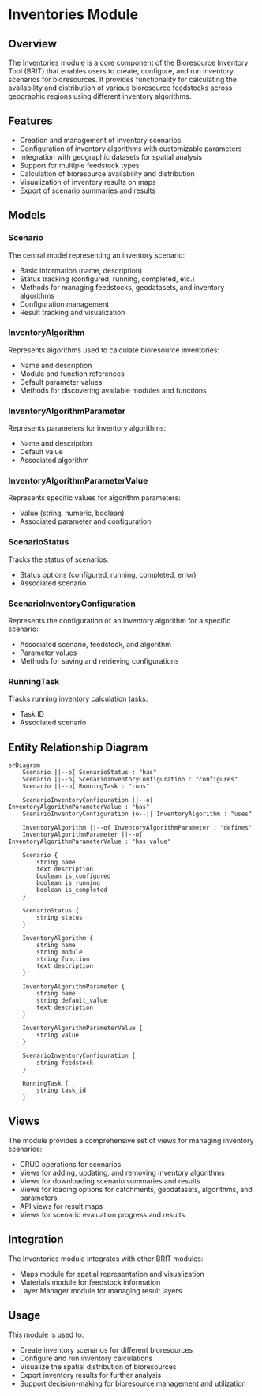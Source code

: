 # Inventories Module

## Overview
The Inventories module is a core component of the Bioresource Inventory Tool (BRIT) that enables users to create, configure, and run inventory scenarios for bioresources. It provides functionality for calculating the availability and distribution of various bioresource feedstocks across geographic regions using different inventory algorithms.

## Features
- Creation and management of inventory scenarios
- Configuration of inventory algorithms with customizable parameters
- Integration with geographic datasets for spatial analysis
- Support for multiple feedstock types
- Calculation of bioresource availability and distribution
- Visualization of inventory results on maps
- Export of scenario summaries and results

## Models

### Scenario
The central model representing an inventory scenario:
- Basic information (name, description)
- Status tracking (configured, running, completed, etc.)
- Methods for managing feedstocks, geodatasets, and inventory algorithms
- Configuration management
- Result tracking and visualization

### InventoryAlgorithm
Represents algorithms used to calculate bioresource inventories:
- Name and description
- Module and function references
- Default parameter values
- Methods for discovering available modules and functions

### InventoryAlgorithmParameter
Represents parameters for inventory algorithms:
- Name and description
- Default value
- Associated algorithm

### InventoryAlgorithmParameterValue
Represents specific values for algorithm parameters:
- Value (string, numeric, boolean)
- Associated parameter and configuration

### ScenarioStatus
Tracks the status of scenarios:
- Status options (configured, running, completed, error)
- Associated scenario

### ScenarioInventoryConfiguration
Represents the configuration of an inventory algorithm for a specific scenario:
- Associated scenario, feedstock, and algorithm
- Parameter values
- Methods for saving and retrieving configurations

### RunningTask
Tracks running inventory calculation tasks:
- Task ID
- Associated scenario

## Entity Relationship Diagram

```mermaid
erDiagram
    Scenario ||--o{ ScenarioStatus : "has"
    Scenario ||--o{ ScenarioInventoryConfiguration : "configures"
    Scenario ||--o{ RunningTask : "runs"

    ScenarioInventoryConfiguration ||--o{ InventoryAlgorithmParameterValue : "has"
    ScenarioInventoryConfiguration }o--|| InventoryAlgorithm : "uses"

    InventoryAlgorithm ||--o{ InventoryAlgorithmParameter : "defines"
    InventoryAlgorithmParameter ||--o{ InventoryAlgorithmParameterValue : "has_value"

    Scenario {
        string name
        text description
        boolean is_configured
        boolean is_running
        boolean is_completed
    }

    ScenarioStatus {
        string status
    }

    InventoryAlgorithm {
        string name
        string module
        string function
        text description
    }

    InventoryAlgorithmParameter {
        string name
        string default_value
        text description
    }

    InventoryAlgorithmParameterValue {
        string value
    }

    ScenarioInventoryConfiguration {
        string feedstock
    }

    RunningTask {
        string task_id
    }
```

## Views
The module provides a comprehensive set of views for managing inventory scenarios:
- CRUD operations for scenarios
- Views for adding, updating, and removing inventory algorithms
- Views for downloading scenario summaries and results
- Views for loading options for catchments, geodatasets, algorithms, and parameters
- API views for result maps
- Views for scenario evaluation progress and results

## Integration
The Inventories module integrates with other BRIT modules:
- Maps module for spatial representation and visualization
- Materials module for feedstock information
- Layer Manager module for managing result layers

## Usage
This module is used to:
- Create inventory scenarios for different bioresources
- Configure and run inventory calculations
- Visualize the spatial distribution of bioresources
- Export inventory results for further analysis
- Support decision-making for bioresource management and utilization
